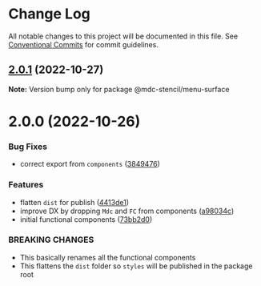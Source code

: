 # Change Log

All notable changes to this project will be documented in this file.
See [Conventional Commits](https://conventionalcommits.org) for commit guidelines.

## [2.0.1](https://github.com/mdc-stencil/mdc-stencil/compare/@mdc-stencil/menu-surface@2.0.0...@mdc-stencil/menu-surface@2.0.1) (2022-10-27)

**Note:** Version bump only for package @mdc-stencil/menu-surface





# 2.0.0 (2022-10-26)


### Bug Fixes

* correct export from `components` ([3849476](https://github.com/mdc-stencil/mdc-stencil/commit/3849476e21da3c79145de1c6e8ceb0075cfeeb17))


### Features

* flatten `dist` for publish ([4413de1](https://github.com/mdc-stencil/mdc-stencil/commit/4413de1abfa307e3e20f4c44db10f226582571b6))
* improve DX by dropping `Mdc` and `FC` from components ([a98034c](https://github.com/mdc-stencil/mdc-stencil/commit/a98034cb3641d83393b2a126d041eee3f7c37812))
* initial functional components ([73bb2d0](https://github.com/mdc-stencil/mdc-stencil/commit/73bb2d0b69626f804460a93b11fa125458b35413))


### BREAKING CHANGES

* This basically renames all the functional components
* This flattens the `dist` folder so `styles` will be published in the package root
